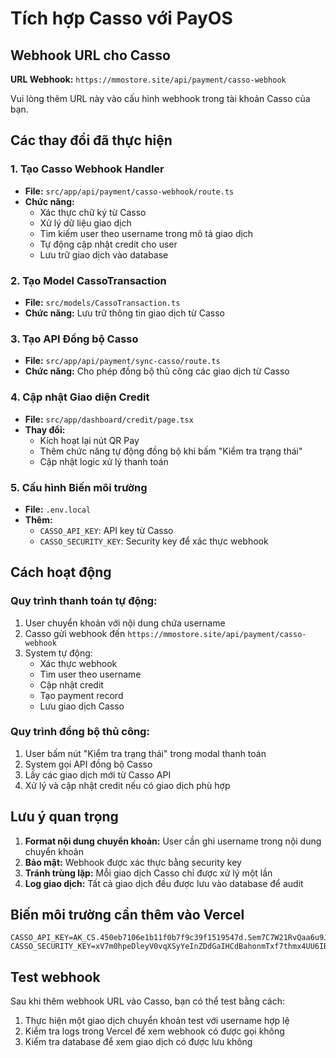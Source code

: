 # Tích hợp Casso với PayOS

## Webhook URL cho Casso

**URL Webhook:** `https://mmostore.site/api/payment/casso-webhook`

Vui lòng thêm URL này vào cấu hình webhook trong tài khoản Casso của bạn.

## Các thay đổi đã thực hiện

### 1. Tạo Casso Webhook Handler
- **File:** `src/app/api/payment/casso-webhook/route.ts`
- **Chức năng:** 
  - Xác thực chữ ký từ Casso
  - Xử lý dữ liệu giao dịch
  - Tìm kiếm user theo username trong mô tả giao dịch
  - Tự động cập nhật credit cho user
  - Lưu trữ giao dịch vào database

### 2. Tạo Model CassoTransaction
- **File:** `src/models/CassoTransaction.ts`
- **Chức năng:** Lưu trữ thông tin giao dịch từ Casso

### 3. Tạo API Đồng bộ Casso
- **File:** `src/app/api/payment/sync-casso/route.ts`
- **Chức năng:** Cho phép đồng bộ thủ công các giao dịch từ Casso

### 4. Cập nhật Giao diện Credit
- **File:** `src/app/dashboard/credit/page.tsx`
- **Thay đổi:**
  - Kích hoạt lại nút QR Pay
  - Thêm chức năng tự động đồng bộ khi bấm "Kiểm tra trạng thái"
  - Cập nhật logic xử lý thanh toán

### 5. Cấu hình Biến môi trường
- **File:** `.env.local`
- **Thêm:**
  - `CASSO_API_KEY`: API key từ Casso
  - `CASSO_SECURITY_KEY`: Security key để xác thực webhook

## Cách hoạt động

### Quy trình thanh toán tự động:
1. User chuyển khoản với nội dung chứa username
2. Casso gửi webhook đến `https://mmostore.site/api/payment/casso-webhook`
3. System tự động:
   - Xác thực webhook
   - Tìm user theo username
   - Cập nhật credit
   - Tạo payment record
   - Lưu giao dịch Casso

### Quy trình đồng bộ thủ công:
1. User bấm nút "Kiểm tra trạng thái" trong modal thanh toán
2. System gọi API đồng bộ Casso
3. Lấy các giao dịch mới từ Casso API
4. Xử lý và cập nhật credit nếu có giao dịch phù hợp

## Lưu ý quan trọng

1. **Format nội dung chuyển khoản:** User cần ghi username trong nội dung chuyển khoản
2. **Bảo mật:** Webhook được xác thực bằng security key
3. **Tránh trùng lặp:** Mỗi giao dịch Casso chỉ được xử lý một lần
4. **Log giao dịch:** Tất cả giao dịch đều được lưu vào database để audit

## Biến môi trường cần thêm vào Vercel

```
CASSO_API_KEY=AK_CS.450eb7106e1b11f0b7f9c39f1519547d.Sem7C7W21RvQaa6u9JC6T9pJdKxhkNJYBziA8A5sGcqvCgoDRa3lPKEO9Rn7Y910m0zRuHG0
CASSO_SECURITY_KEY=xV7m0hpeDleyV0vqXSyYeInZDdGaIHCdBahonmTxf7thmx4UU6IBwGR71jdzSRVk
```

## Test webhook

Sau khi thêm webhook URL vào Casso, bạn có thể test bằng cách:
1. Thực hiện một giao dịch chuyển khoản test với username hợp lệ
2. Kiểm tra logs trong Vercel để xem webhook có được gọi không
3. Kiểm tra database để xem giao dịch có được lưu không
